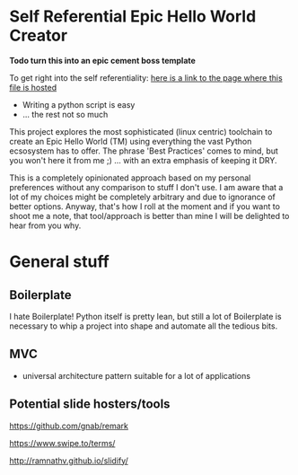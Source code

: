 
# Self Referential Epic Hello World Creator

**Todo turn this into an epic cement boss template**

To get right into the self referentiality: [here is a link to the page where this file is hosted](https://github.com/obestwalter/linpy3toolchain)
* Writing a python script is easy 
* ... the rest not so much

This project explores the most sophisticated (linux centric) toolchain to create an Epic Hello World (TM) using everything the vast Python ecsosystem has to offer. The phrase 'Best Practices' comes to mind, but you won't here it from me ;) ... with an extra emphasis of keeping it DRY.

This is a completely opinionated approach based on my personal preferences without any comparison to stuff I don't use. I am aware that a lot of my choices might be completely arbitrary and due to ignorance of better options. Anyway, that's how I roll at the moment and if you want to shoot me a note, that tool/approach <your thingy here> is better than mine I will be delighted to hear from you why.

# General stuff

## Boilerplate

I hate Boilerplate! Python itself is pretty lean, but still a lot of Boilerplate is 
necessary to whip a project into shape and automate all the tedious bits.

## MVC 

* universal architecture pattern suitable for a lot of applications

## Potential slide hosters/tools

https://github.com/gnab/remark

https://www.swipe.to/terms/

http://ramnathv.github.io/slidify/
